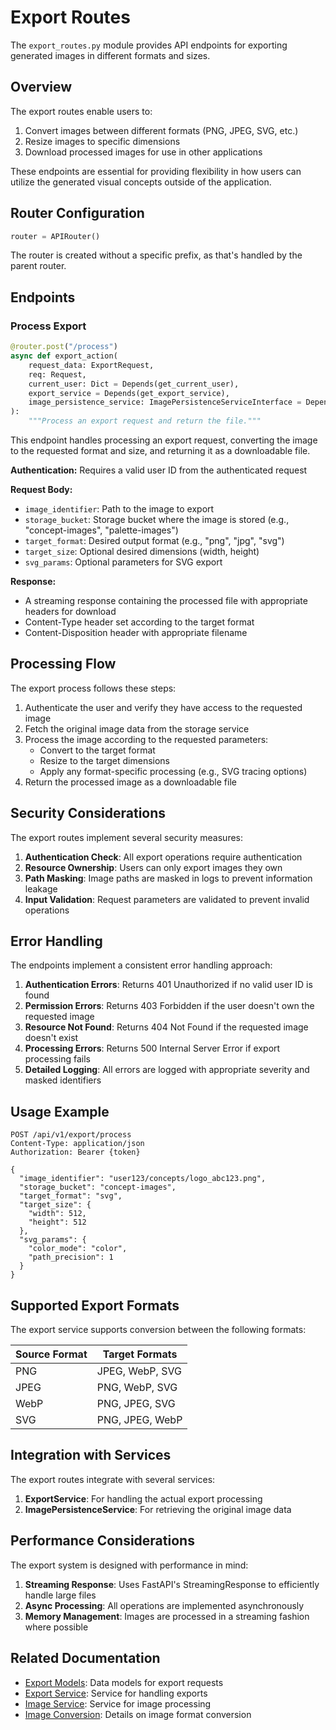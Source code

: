 # Export Routes

The `export_routes.py` module provides API endpoints for exporting generated images in different formats and sizes.

## Overview

The export routes enable users to:

1. Convert images between different formats (PNG, JPEG, SVG, etc.)
2. Resize images to specific dimensions
3. Download processed images for use in other applications

These endpoints are essential for providing flexibility in how users can utilize the generated visual concepts outside of the application.

## Router Configuration

```python
router = APIRouter()
```

The router is created without a specific prefix, as that's handled by the parent router.

## Endpoints

### Process Export

```python
@router.post("/process")
async def export_action(
    request_data: ExportRequest,
    req: Request,
    current_user: Dict = Depends(get_current_user),
    export_service = Depends(get_export_service),
    image_persistence_service: ImagePersistenceServiceInterface = Depends(get_image_persistence_service),
):
    """Process an export request and return the file."""
```

This endpoint handles processing an export request, converting the image to the requested format and size, and returning it as a downloadable file.

**Authentication:** Requires a valid user ID from the authenticated request

**Request Body:**
- `image_identifier`: Path to the image to export
- `storage_bucket`: Storage bucket where the image is stored (e.g., "concept-images", "palette-images")
- `target_format`: Desired output format (e.g., "png", "jpg", "svg")
- `target_size`: Optional desired dimensions (width, height)
- `svg_params`: Optional parameters for SVG export

**Response:**
- A streaming response containing the processed file with appropriate headers for download
- Content-Type header set according to the target format
- Content-Disposition header with appropriate filename

## Processing Flow

The export process follows these steps:

1. Authenticate the user and verify they have access to the requested image
2. Fetch the original image data from the storage service
3. Process the image according to the requested parameters:
   - Convert to the target format
   - Resize to the target dimensions
   - Apply any format-specific processing (e.g., SVG tracing options)
4. Return the processed image as a downloadable file

## Security Considerations

The export routes implement several security measures:

1. **Authentication Check**: All export operations require authentication
2. **Resource Ownership**: Users can only export images they own
3. **Path Masking**: Image paths are masked in logs to prevent information leakage
4. **Input Validation**: Request parameters are validated to prevent invalid operations

## Error Handling

The endpoints implement a consistent error handling approach:

1. **Authentication Errors**: Returns 401 Unauthorized if no valid user ID is found
2. **Permission Errors**: Returns 403 Forbidden if the user doesn't own the requested image
3. **Resource Not Found**: Returns 404 Not Found if the requested image doesn't exist
4. **Processing Errors**: Returns 500 Internal Server Error if export processing fails
5. **Detailed Logging**: All errors are logged with appropriate severity and masked identifiers

## Usage Example

```http
POST /api/v1/export/process
Content-Type: application/json
Authorization: Bearer {token}

{
  "image_identifier": "user123/concepts/logo_abc123.png",
  "storage_bucket": "concept-images",
  "target_format": "svg",
  "target_size": {
    "width": 512,
    "height": 512
  },
  "svg_params": {
    "color_mode": "color",
    "path_precision": 1
  }
}
```

## Supported Export Formats

The export service supports conversion between the following formats:

| Source Format | Target Formats |
|---------------|----------------|
| PNG           | JPEG, WebP, SVG |
| JPEG          | PNG, WebP, SVG |
| WebP          | PNG, JPEG, SVG |
| SVG           | PNG, JPEG, WebP |

## Integration with Services

The export routes integrate with several services:

1. **ExportService**: For handling the actual export processing
2. **ImagePersistenceService**: For retrieving the original image data

## Performance Considerations

The export system is designed with performance in mind:

1. **Streaming Response**: Uses FastAPI's StreamingResponse to efficiently handle large files
2. **Async Processing**: All operations are implemented asynchronously
3. **Memory Management**: Images are processed in a streaming fashion where possible

## Related Documentation

- [Export Models](../../../models/export/request.md): Data models for export requests
- [Export Service](../../../services/export/service.md): Service for handling exports
- [Image Service](../../../services/image/service.md): Service for image processing
- [Image Conversion](../../../services/image/conversion.md): Details on image format conversion 